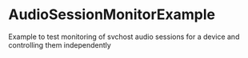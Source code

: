 # AudioSessionMonitorExample
Example to test monitoring of svchost audio sessions for a device and controlling them independently
